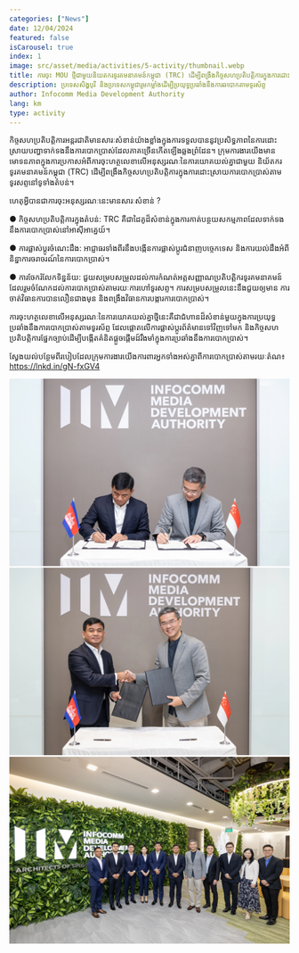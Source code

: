 ```yaml
---
categories: ["News"]
date: 12/04/2024
featured: false
isCarousel: true
index: 1
image: src/asset/media/activities/5-activity/thumbnail.webp
title: ការចុះ MOU ថ្មីជាមួយនិយតករទូរគមនាគមន៍កម្ពុជា (TRC) ដើម្បីពង្រឹងកិច្ចសហប្រតិបត្តិការក្នុងការដោះស្រាយការឆបោកតាមទូរស័ព្ទ
description: ប្រទេស​សិង្ហបុរី និងប្រទេស​កម្ពុជារួម​កម្លាំង​ដើម្បី​ប្រយុទ្ធ​ប្រឆាំង​នឹង​ការ​ឆបោក​តាម​ទូរស័ព្ទ
author: Infocomm Media Development Authority
lang: km
type: activity
---
```


កិច្ចសហប្រតិបត្តិការអន្តរជាតិមានសារៈសំខាន់យ៉ាងខ្លាំងក្នុងការទទួលបាននូវប្រសិទ្ធភាពនៃការដោះស្រាយបញ្ហាទាក់ទងនឹងការបោកប្រាស់ដែលភាគច្រើនកើតឡើងឆ្លងព្រំដែន។ ក្រុមការងារយើងមានមោទនភាពក្នុងការប្រកាសអំពីការចុះហត្ថលេខាលើអនុស្សរណៈនៃការយោគយល់គ្នាជាមួយ និយ័តករទូរគមនាគមន៍កម្ពុជា (TRC) ដើម្បីពង្រឹងកិច្ចសហប្រតិបត្តិការក្នុងការដោះស្រាយការបោកប្រាស់តាមទូរសព្ទនៅទូទាំងតំបន់។

ហេតុអ្វីបានជាការចុះអនុស្សរណៈនេះមានសារៈសំខាន់ ?

● កិច្ចសហប្រតិបត្តិការក្នុងតំបន់: TRC គឺជាដៃគូដ៏សំខាន់ក្នុងការកាត់បន្ថយសកម្មភាពដែលទាក់ទងនឹងការបោកប្រាស់នៅអាស៊ីអាគ្នេយ៍។

● ការផ្លាស់ប្តូរចំណេះដឹង: អាជ្ញាធរទាំងពីរនឹងបង្កើនការផ្លាស់ប្តូរជំនាញបច្ចេកទេស និងការយល់ដឹងអំពីនិន្នាការចរាចរណ៍នៃការបោកប្រាស់។

● ការចែករំលែកទិន្នន័យ: ជួយសម្របសម្រួលដល់ការកំណត់អត្តសញ្ញាណប្រតិបត្តិករទូរគមនាគមន៍ ដែលរួមចំណែកដល់ការបោកប្រាស់តាមរយៈការហៅទូរសព្ទ។ ការសម្របសម្រួលនេះនឹងជួយឲ្យមាន ការចាត់វិធានការបានលឿនជាងមុន និងពង្រឹងវិធានការបង្ការការបោកប្រាស់។

ការចុះហត្ថលេខាលើអនុស្សរណៈនៃការយោគយល់គ្នាថ្មីនេះគឺជាជំហានដ៏សំខាន់មួយក្នុងការប្រយុទ្ធប្រឆាំងនឹងការបោកប្រាស់តាមទូរស័ព្ទ ដែលផ្តោតលើការផ្លាស់ប្តូរព័ត៌មានទៅវិញទៅមក និងកិច្ចសហប្រតិបត្តិការផ្នែកច្បាប់ដើម្បីបង្កើតគំនិតផ្តួចផ្តើមដ៍រឹងមាំក្នុងការប្រឆាំងនឹងការបោកប្រាស់។

ស្វែងយល់បន្ថែមពីរបៀបដែលក្រុមការងារយើងការពារអ្នកទាំងអស់គ្នាពីការបោកប្រាស់តាមរយៈតំណ៖ https://lnkd.in/gN-fxGV4

![photo 1](src/asset/media/activities/5-activity/photo-1.webp)
![photo 2](src/asset/media/activities/5-activity/photo-2.webp)
![photo 2](src/asset/media/activities/5-activity/photo-3.webp)
